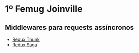 # 1º Femug Joinville

## Middlewares para requests assíncronos

- [Redux Thunk](https://github.com/gaearon/redux-thunk)
- [Redux Saga](https://github.com/yelouafi/redux-saga)
